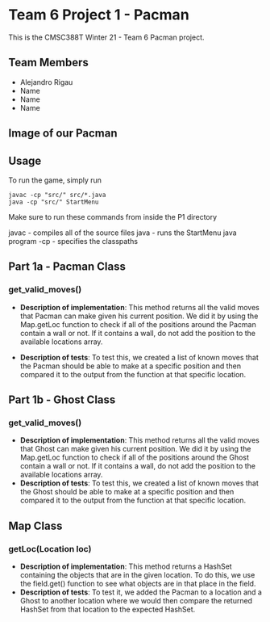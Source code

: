 # Team 6 Project 1 - Pacman
This is the CMSC388T Winter 21 - Team 6 Pacman project.

## Team Members
- Alejandro Rigau
- Name
- Name
- Name

## Image of our Pacman


## Usage
To run the game, simply run
```
javac -cp "src/" src/*.java
java -cp "src/" StartMenu
```
Make sure to run these commands from inside the P1 directory

javac - compiles all of the source files
java - runs the StartMenu java program
-cp - specifies the classpaths


## Part 1a - Pacman Class

### get_valid_moves()

- **Description of implementation**: This method returns all the valid moves that Pacman can make given his current position. We did it by using the Map.getLoc function to check if all of the positions around the Pacman contain a wall or not. If it contains a wall, do not add the position to the available locations array. 

- **Description of tests**: To test this, we created a list of known moves that the Pacman should be able to make at a specific position and then compared it to the output from the function at that specific location.

## Part 1b - Ghost Class

### get_valid_moves()

- **Description of implementation**: This method returns all the valid moves that Ghost can make given his current position. We did it by using the Map.getLoc function to check if all of the positions around the Ghost contain a wall or not. If it contains a wall, do not add the position to the available locations array. 
- **Description of tests**: To test this, we created a list of known moves that the Ghost should be able to make at a specific position and then compared it to the output from the function at that specific location. 

## Map Class

### getLoc(Location loc)

- **Description of implementation**: This method returns a HashSet containing the objects that are in the given location. To do this, we use the field.get() function to see what objects are in that place in the field. 
- **Description of tests**: To test it, we added the Pacman to a location and a Ghost to another location where we would then compare the returned HashSet from that location to the expected HashSet.
